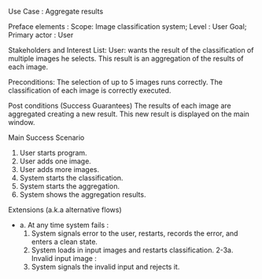 Use Case : Aggregate results

Preface elements :
Scope: Image classification system; Level : User Goal; 
Primary actor : User

Stakeholders and Interest List:
User: wants the result of the classification of multiple images he selects. This result is an aggregation of the results of each image. 

Preconditions:
The selection of up to 5 images runs correctly. The classification of each image is correctly executed. 

Post conditions (Success Guarantees)
The results of each image are aggregated creating a new result. This new result is displayed on the main window.

Main Success Scenario
1. User starts program.
2. User adds one image.
3. User adds more images.
4. System starts the classification.
5. System starts the aggregation.
6. System shows the aggregation results.

Extensions (a.k.a alternative flows)
* a. At any time system fails :
    1. System signals error to the user, restarts, records the error, and enters a clean state.
    2. System loads in input images and restarts classification.
2-3a. Invalid input image :
    1. System signals the invalid input and rejects it.
